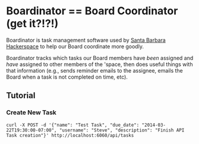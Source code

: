 # Boardinator == Board Coordinator (get it?!?!)

Boardinator is task management software used by [Santa Barbara
Hackerspace](http://sbhackerspace.com) to help our Board coordinate
more goodly.

Boardinator tracks which tasks our Board members have _been_ assigned
and _have_ assigned to other members of the 'space, then does useful
things with that information (e.g., sends reminder emails to the
assignee, emails the Board when a task is not completed on time, etc).


## Tutorial

### Create New Task

```
curl -X POST -d '{"name": "Test Task", "due_date": "2014-03-22T19:30:00-07:00", "username": "Steve", "description": "Finish API Task creation"}' http://localhost:6060/api/tasks
```
